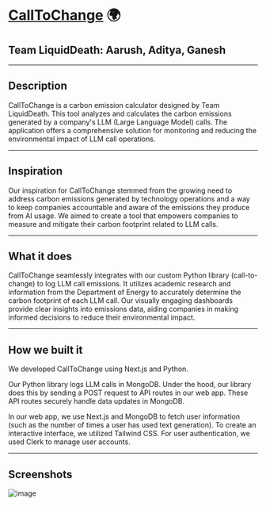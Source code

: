 # [CallToChange](https://calltochange.vercel.app/) 🌍

## Team LiquidDeath: Aarush, Aditya, Ganesh

---

## Description

CallToChange is a carbon emission calculator designed by Team LiquidDeath. This tool analyzes and calculates the carbon emissions generated by a company's LLM (Large Language Model) calls. The application offers a comprehensive solution for monitoring and reducing the environmental impact of LLM call operations.

---

## Inspiration

Our inspiration for CallToChange stemmed from the growing need to address carbon emissions generated by technology operations and a way to keep companies accountable and aware of the emissions they produce from AI usage. We aimed to create a tool that empowers companies to measure and mitigate their carbon footprint related to LLM calls.

---

## What it does

CallToChange seamlessly integrates with our custom Python library (call-to-change) to log LLM call emissions. It utilizes academic research and information from the Department of Energy to accurately determine the carbon footprint of each LLM call. Our visually engaging dashboards provide clear insights into emissions data, aiding companies in making informed decisions to reduce their environmental impact.

---

## How we built it

We developed CallToChange using Next.js and Python.

Our Python library logs LLM calls in MongoDB. Under the hood, our library does this by sending a POST request to API routes in our web app. These API routes securely handle data updates in MongoDB.

In our web app, we use Next.js and MongoDB to fetch user information (such as the number of times a user has used text generation). To create an interactive interface, we utilized Tailwind CSS. For user authentication, we used Clerk to manage user accounts.

---

## Screenshots

![image](https://github.com/Arush223/CallToChange/assets/115517528/cabedfe8-b9a7-4473-9759-b6e638612de0)
